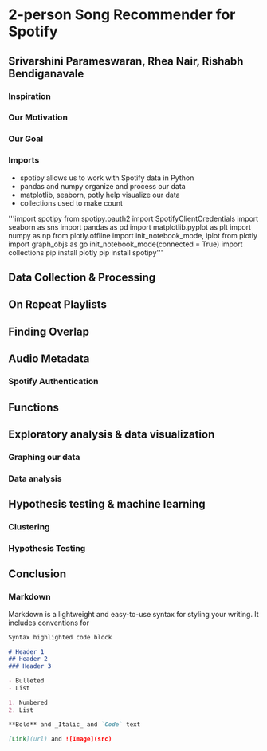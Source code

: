 # 2-person Song Recommender for Spotify
## Srivarshini Parameswaran, Rhea Nair, Rishabh Bendiganavale

### Inspiration

### Our Motivation

### Our Goal

### Imports
- spotipy allows us to work with Spotify data in Python
- pandas and numpy organize and process our data
- matplotlib, seaborn, potly help visualize our data
- collections used to make count

'''import spotipy
from spotipy.oauth2 import SpotifyClientCredentials
import seaborn as sns
import pandas as pd
import matplotlib.pyplot as plt
import numpy as np
from plotly.offline import init_notebook_mode, iplot
from plotly import graph_objs as go
init_notebook_mode(connected = True)
import collections
pip install plotly
pip install spotipy'''

## Data Collection & Processing

## On Repeat Playlists

## Finding Overlap

## Audio Metadata

### Spotify Authentication

## Functions

## Exploratory analysis & data visualization

### Graphing our data

### Data analysis

## Hypothesis testing & machine learning

### Clustering

### Hypothesis Testing

## Conclusion



### Markdown

Markdown is a lightweight and easy-to-use syntax for styling your writing. It includes conventions for

```markdown
Syntax highlighted code block

# Header 1
## Header 2
### Header 3

- Bulleted
- List

1. Numbered
2. List

**Bold** and _Italic_ and `Code` text

[Link](url) and ![Image](src)

